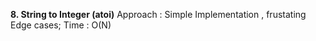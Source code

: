 **8. String to Integer (atoi)**
Approach : Simple Implementation , frustating Edge cases; Time : O(N)